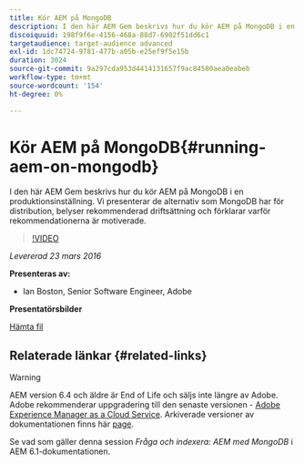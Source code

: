 ```yaml
---
title: Kör AEM på MongoDB
description: I den här AEM Gem beskrivs hur du kör AEM på MongoDB i en produktionsinställning. Vi presenterar de alternativ som MongoDB har för distribution, belyser rekommenderad driftsättning och förklarar varför rekommendationerna är motiverade.
discoiquuid: 198f9f6e-4156-468a-88d7-6902f51dd6c1
targetaudience: target-audience advanced
exl-id: 1dc74724-9781-477b-a05b-e25ef9f5e15b
duration: 3024
source-git-commit: 9a297cda953d4414131657f9ac84580aea0eabeb
workflow-type: tm+mt
source-wordcount: '154'
ht-degree: 0%

---
```


# Kör AEM på MongoDB{#running-aem-on-mongodb}

I den här AEM Gem beskrivs hur du kör AEM på MongoDB i en produktionsinställning. Vi presenterar de alternativ som MongoDB har för distribution, belyser rekommenderad driftsättning och förklarar varför rekommendationerna är motiverade.

>[!VIDEO](https://video.tv.adobe.com/v/19304/?quality=9)

*Levererad 23 mars 2016*

**Presenteras av:**

* Ian Boston, Senior Software Engineer, Adobe

**Presentatörsbilder**

[Hämta fil](assets/aem-gems-032316-onmongodb.pdf)

## Relaterade länkar {#related-links}

>[!WARNING]
>
>AEM version 6.4 och äldre är End of Life och säljs inte längre av Adobe.  Adobe rekommenderar uppgradering till den senaste versionen - [Adobe Experience Manager as a Cloud Service](https://experienceleague.adobe.com/docs/experience-manager-cloud-service.html).  Arkiverade versioner av dokumentationen finns här [page](https://experienceleague.adobe.com/docs/experience-manager-release-information/aem-release-updates/previous-updates/aem-previous-versions.html).
>
>Se vad som gäller denna session *Fråga och indexera: AEM med MongoDB* i AEM 6.1-dokumentationen.

<!--
[Get back to the Overview](https://helpx.adobe.com/experience-manager/kt/eseminars/gems/aem-index.html)
-->
